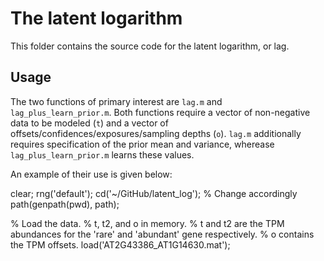 # The latent logarithm
This folder contains the source code for the latent logarithm, or lag. 

## Usage
The two functions of primary interest are `lag.m` and `lag_plus_learn_prior.m`. Both functions require a vector of non-negative data to be modeled (`t`) and a vector of offsets/confidences/exposures/sampling depths (`o`). `lag.m` additionally requires specification of the prior mean and variance, wherease `lag_plus_learn_prior.m` learns these values.

An example of their use is given below:

  clear;
  rng('default');
  cd('~/GitHub/latent_log'); % Change accordingly
  path(genpath(pwd), path);
  
  % Load the data.
  % t, t2, and o in memory. 
  % t and t2 are the TPM abundances for the 'rare' and 'abundant' gene respectively.
  % o contains the TPM offsets.
  load('AT2G43386_AT1G14630.mat'); 

